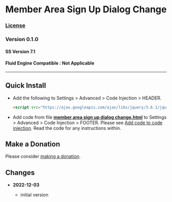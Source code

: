 # Member Area Sign Up Dialog Change

### [License][1]
    
### Version 0.1.0

#### SS Version 7.1

#### Fluid Engine Compatible : Not Applicable

---

## Quick Install

* Add the following to Settings > Advanced > Code Injection > HEADER.
  
  ```html
  <script src="https://ajax.googleapis.com/ajax/libs/jquery/3.6.1/jquery.min.js"></script>
  ```
  
* Add code from file **[member area sign up dialog change.html][2]** to
  Settings > Advanced > Code Injection > FOOTER. Please see [Add code to code
  injection][4]. Read the code for any instructions within.

## Make a Donation

Please consider [making a donation][3].

## Changes

<!-- * **2022-02-22**
  * fix for SS class changes
  * bumped version to 0.1d1
  -->
* **2022-12-03**

  * initial version

[1]: https://github.com/tomsWebConsulting/twcsl/blob/main/LICENSE.txt#L1
[2]: member%20area%20sign%20up%20dialog%20change.html#L1
[3]: https://github.com/tomsWebConsulting/twcsl#make-a-donation
[4]: https://support.squarespace.com/hc/en-us/articles/205815908-Using-code-injection#toc-add-code-to-code-injection
